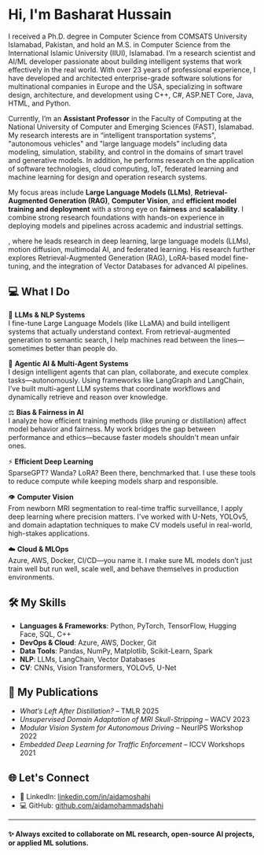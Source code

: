 # Hi, I'm Basharat Hussain

I received a Ph.D. degree in Computer Science from COMSATS University Islamabad, Pakistan, and hold an M.S. in Computer Science from the International Islamic University (IIUI), Islamabad. 
I’m a research scientist and AI/ML developer passionate about building intelligent systems that work effectively in the real world. 
With over 23 years of professional experience, I have developed and architected enterprise-grade software solutions for multinational companies in Europe and the USA, specializing in software design, architecture, and development using C++, C#, ASP.NET Core, Java, HTML, and Python.

Currently, I’m an **Assistant Professor** in the Faculty of Computing at the National University of Computer and Emerging Sciences (FAST), Islamabad. My research interests are in “intelligent transportation systems", "autonomous vehicles" and "large language models” including data modeling, simulation, stability, and control in the domains of smart travel and generative models. In addition, he performs research on the application of software technologies, cloud computing, IoT, federated learning and machine learning for design and operation research systems.


My focus areas include **Large Language Models (LLMs)**, **Retrieval-Augmented Generation (RAG)**, **Computer Vision**, and **efficient model training and deployment** with a strong eye on **fairness** and **scalability**. I combine strong research foundations with hands-on experience in deploying models and pipelines across academic and industrial settings.

, where he leads research in deep learning, large language models (LLMs), motion diffusion, multimodal AI, and federated learning. His research further explores Retrieval-Augmented Generation (RAG), LoRA-based model fine-tuning, and the integration of Vector Databases for advanced AI pipelines.


## 💻 What I Do

🧠 **LLMs & NLP Systems**  
I fine-tune Large Language Models (like LLaMA) and build intelligent systems that actually understand context. From retrieval-augmented generation to semantic search, I help machines read between the lines—sometimes better than people do.

🤖 **Agentic AI & Multi-Agent Systems**  
I design intelligent agents that can plan, collaborate, and execute complex tasks—autonomously. Using frameworks like LangGraph and LangChain, I’ve built multi-agent LLM systems that coordinate workflows and dynamically retrieve and reason over knowledge.

⚖️ **Bias & Fairness in AI**  
I analyze how efficient training methods (like pruning or distillation) affect model behavior and fairness. My work bridges the gap between performance and ethics—because faster models shouldn't mean unfair ones.

⚡ **Efficient Deep Learning**  
SparseGPT? Wanda? LoRA? Been there, benchmarked that. I use these tools to reduce compute while keeping models sharp and responsible.

👁️ **Computer Vision**  
From newborn MRI segmentation to real-time traffic surveillance, I apply deep learning where precision matters. I've worked with U-Nets, YOLOv5, and domain adaptation techniques to make CV models useful in real-world, high-stakes applications.

☁️ **Cloud & MLOps**  
Azure, AWS, Docker, CI/CD—you name it. I make sure ML models don’t just train well but run well, scale well, and behave themselves in production environments.


## 🛠️ My Skills
- **Languages & Frameworks**: Python, PyTorch, TensorFlow, Hugging Face, SQL, C++
- **DevOps & Cloud**: Azure, AWS, Docker, Git
- **Data Tools**: Pandas, NumPy, Matplotlib, Scikit-Learn, Spark
- **NLP**: LLMs, LangChain, Vector Databases
- **CV**: CNNs, Vision Transformers, YOLOv5, U-Net


## 📄 My Publications
- *What’s Left After Distillation?* – TMLR 2025
- *Unsupervised Domain Adaptation of MRI Skull-Stripping* – WACV 2023
- *Modular Vision System for Autonomous Driving* – NeurIPS Workshop 2022
- *Embedded Deep Learning for Traffic Enforcement* – ICCV Workshops 2021


## 🌐 Let's Connect
- 💼 LinkedIn: [linkedin.com/in/aidamoshahi](https://www.linkedin.com/in/aidamoshahi)
- 💻 GitHub: [github.com/aidamohammadshahi](https://github.com/aidamohammadshahi)

---

#### ✨ Always excited to collaborate on ML research, open-source AI projects, or applied ML solutions.

